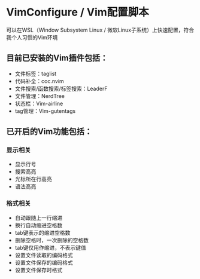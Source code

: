 # VimConfigure / Vim配置脚本

可以在WSL（Window Subsystem Linux / 微软Linux子系统）上快速配置，符合我个人习惯的Vim环境

## 目前已安装的Vim插件包括：
* 文件标签：taglist
* 代码补全：coc.nvim
* 文件搜索/函数搜索/标签搜索：LeaderF
* 文件管理：NerdTree
* 状态栏：Vim-airline
* tag管理：Vim-gutentags

## 已开启的Vim功能包括：
### 显示相关
* 显示行号
* 搜索高亮
* 光标所在行高亮
* 语法高亮

### 格式相关
* 自动跟随上一行缩进
* 换行自动缩进空格数
* tab键表示的缩进空格数 
* 删除空格时，一次删除的空格数 
* tab键仅用作缩进，不表示键值 
* 设置文件读取的编码格式
* 设置文件保存的编码格式
* 设置文件保存时格式
